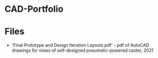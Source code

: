 # CAD-Portfolio

# Files
- 'Final Prototype and Design Iteration Layouts.pdf' - pdf of AutoCAD drawings for views of self-designed pneumatic-powered caster, 2021
